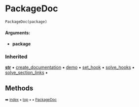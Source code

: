 # PackageDoc

``` python
PackageDoc(package)
```



#### Arguments:
- **package**

### Inherited

[__str__](docum-documentation.md#__str__) :black_small_square: [create_documentation](docum-documentation.md#create_documentation) :black_small_square: [demo](docum-documentation.md#demo) :black_small_square: [set_hook](docum-documentation.md#set_hook) :black_small_square: [solve_hooks](docum-documentation.md#solve_hooks) :black_small_square: [solve_section_links](docum-documentation.md#solve_section_links) :black_small_square:

## Methods



<sub>:arrow_right: [index](index.md) :black_small_square: [top](#packagedoc) :black_small_square:  :black_small_square: [PackageDoc](pydoc-packagedoc.md)</sub>